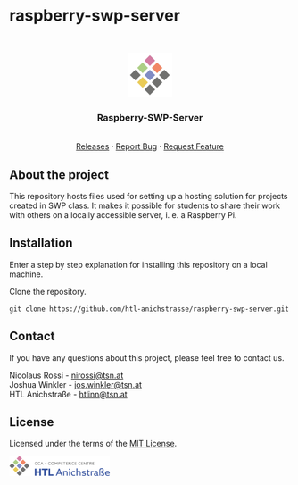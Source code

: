 # raspberry-swp-server

<br/>
<p align="center">
    <a href="https://htl-anichstrasse.tirol">
      <img src="./.github/htl-logo.png" alt="Logo" width="80" height="80">
    </a>
</p>

<h3 align="center">Raspberry-SWP-Server</h3>

<p align="center">
    <br/>
    <a href="https://github.com/htl-anichstrasse/template/releases">Releases</a>
    ·
    <a href="https://github.com/htl-anichstrasse/template/issues">Report Bug</a>
    ·
    <a href="https://github.com/htl-anichstrasse/template/issues">Request Feature</a>
</p>


## About the project

This repository hosts files used for setting up a hosting solution for projects created in SWP class. It makes it possible for students to share their work with others on a locally accessible server, i. e. a Raspberry Pi.

## Installation

Enter a step by step explanation for installing this repository on a local machine.

Clone the repository.
```
git clone https://github.com/htl-anichstrasse/raspberry-swp-server.git
```

## Contact

If you have any questions about this project, please feel free to contact us.

Nicolaus Rossi - nirossi@tsn.at<br>
Joshua Winkler - jos.winkler@tsn.at<br>
HTL Anichstraße - htlinn@tsn.at

## License

Licensed under the terms of the [MIT License](/LICENSE).

<a href="https://htl-anichstrasse.tirol" target="_blank"><img src=".github/logo_background.png" width="180px"></a>
